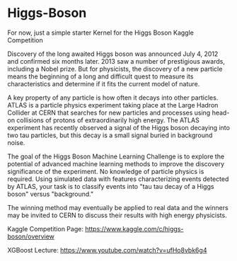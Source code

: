 # Higgs-Boson
For now, just a simple starter Kernel for the Higgs Boson Kaggle Competition

Discovery of the long awaited Higgs boson was announced July 4, 2012 and confirmed six months later. 2013 saw a number of prestigious awards, including a Nobel prize. But for physicists, the discovery of a new particle means the beginning of a long and difficult quest to measure its characteristics and determine if it fits the current model of nature.

A key property of any particle is how often it decays into other particles. ATLAS is a particle physics experiment taking place at the Large Hadron Collider at CERN that searches for new particles and processes using head-on collisions of protons of extraordinarily high energy. The ATLAS experiment has recently observed a signal of the Higgs boson decaying into two tau particles, but this decay is a small signal buried in background noise. 

The goal of the Higgs Boson Machine Learning Challenge is to explore the potential of advanced machine learning methods to improve the discovery significance of the experiment. No knowledge of particle physics is required. Using simulated data with features characterizing events detected by ATLAS, your task is to classify events into "tau tau decay of a Higgs boson" versus "background." 

The winning method may eventually be applied to real data and the winners may be invited to CERN to discuss their results with high energy physicists.


Kaggle Competition Page:
https://www.kaggle.com/c/higgs-boson/overview

XGBoost Lecture:
https://www.youtube.com/watch?v=ufHo8vbk6g4
